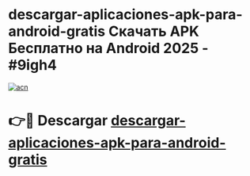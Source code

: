 # descargar-aplicaciones-apk-para-android-gratis Скачать APK Бесплатно на Android 2025 - #9igh4

[![acn](https://github.com/user-attachments/assets/0f9c940e-d8b0-45ae-aac7-cd30a18b3e1c)](https://apps.freeplayer.one?title=descargar-aplicaciones-apk-para-android-gratis&ref=9RF)

# 👉🔴 Descargar [descargar-aplicaciones-apk-para-android-gratis](https://apps.freeplayer.one?title=descargar-aplicaciones-apk-para-android-gratis&ref=9RF)